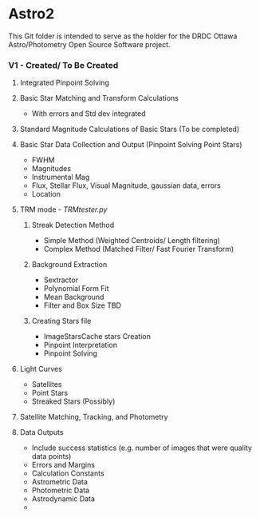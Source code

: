 # Astro2

This Git folder is intended to serve as the holder for the DRDC Ottawa Astro/Photometry Open Source Software project. 

### V1 - Created/ To Be Created
1. Integrated Pinpoint Solving
2. Basic Star Matching and Transform Calculations
    - With errors and Std dev integrated
3. Standard Magnitude Calculations of Basic Stars (To be completed)
4. Basic Star Data Collection and Output (Pinpoint Solving Point Stars)
      - FWHM
      - Magnitudes
      - Instrumental Mag
      - Flux, Stellar Flux, Visual Magnitude, gaussian data, errors
      - Location

5. TRM mode - _TRMtester.py_
  	1. Streak Detection Method
        - Simple Method (Weighted Centroids/ Length filtering)
        - Complex Method (Matched Filter/ Fast Fourier Transform)

  	2. Background Extraction
        - Sextractor
        - Polynomial Form Fit
        - Mean Background
        - Filter and Box Size TBD
        
     3. Creating Stars file
        - ImageStarsCache stars Creation
        - Pinpoint Interpretation
        - Pinpoint Solving
        
 
6.   Light Curves
        - Satellites
        - Point Stars
        - Streaked Stars (Possibly)


7. Satellite Matching, Tracking, and Photometry
8. Data Outputs
    - Include success statistics (e.g. number of images that were quality data points)
    - Errors and Margins
    - Calculation Constants
    - Astrometric Data
    - Photometric Data
    - Astrodynamic Data
    - 
